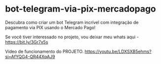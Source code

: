 # bot-telegram-via-pix-mercadopago
Descubra como criar um bot Telegram incrível com integração de pagamento via PIX usando o Mercado Pago!


Se você tiver interessado no projeto, vou deixar meu whats aqui - https://bit.ly/3Gr7x5s


Vídeo de funcionamento do PROJETO. https://youtu.be/LDXSXB5ehms?si=AfYQG4-QR44XqAJ9

